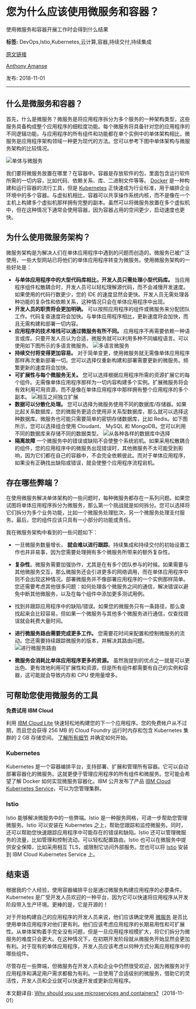 # 您为什么应该使用微服务和容器？
使用微服务和容器开展工作时会得到什么结果

**标签:** DevOps,Istio,Kubernetes,云计算,容器,持续交付,持续集成

[原文链接](https://developer.ibm.com/zh/articles/why-should-we-use-microservices-and-containers/)

[Anthony Amanse](https://developer.ibm.com/zh/profiles/anthony.amanse)

发布: 2018-11-01

* * *

## 什么是微服务和容器？

首先，什么是微服务？微服务是将应用程序拆分为多个服务的一种架构类型，这些服务具备构成整个应用程序的细粒度功能。每个微服务将具备针对您的应用程序的不同逻辑功能。与应用程序的所有组件和功能都在单个实例中的单体架构相比，微服务是应用程序架构领域一种更为现代的方法。您可以参考下图中单体架构与微服务架构的比较情况。

![单体与微服务](../ibm_articles_img/why-should-we-use-microservices-and-containers_images_monolith-vs-microservices.png)

我们要将微服务放置在哪里？在容器中。容器是存放软件的包，里面包含运行软件所需的一切内容，比如代码、依赖关系、库、二进制文件等等。 [Docker](https://www.docker.com/) 是一种构建和运行容器的流行工具，但是 [Kubernetes](kubernetes.io) 正快速成为行业标准，用于编排企业环境中的多个容器。与虚拟机相比，容器可以共享操作系统内核，而不是像在一个主机上构建多个虚拟机那样拥有完整的副本。虽然可以将微服务放置在多个虚拟机中，但在这种情况下通常会使用容器，因为容器占用的空间更少，启动速度也更快。

## 为什么使用微服务架构？

微服务架构是为解决人们在单体应用程序中遇到的问题而创造的。微服务已被广泛使用，一些大型网站已将他们的单体应用程序转变为微服务。使用微服务架构的一些好处是：

- **与单体应用程序中的大型代码库相比，开发人员只需处理小型代码库。**
    当应用程序组件松散耦合时，开发人员可以轻松理解源代码，而不会减慢开发速度。如果使用的代码行数更少，您的 IDE 的速度显然会更快。开发人员无需处理各种功能的复杂性和依赖关系，这种情况只会在单体应用程序中出现。
- **开发人员的职责将会更加明确。**
    可以按照应用程序的组件或微服务来分配团队工作。代码复查速度将会加快。与单体应用程序相比，更新速度将会加快，而且无需构建和部署一切内容。
- **应用程序的技术堆栈可以通过微服务有所不同。**
    应用程序不再需要依赖一种语言或库。只要开发人员认为合适，微服务就可以利用多种不同编程语言。可以使用如下图所示的多语言微服务。
    ![多语言微服务](../ibm_articles_img/why-should-we-use-microservices-and-containers_images_polyglot-microservices.png)
- **持续交付将变得更加容易。**
    对于简单变更，使用微服务就无需像单体应用程序那样再次重新部署一切。您可以选择仅重新构建和部署需要更新的微服务。频繁更新的速度将会加快。
- **可扩展性与每个微服务无关。**
    您可以选择根据应用程序所需的资源扩展它的每个组件。无需像单体应用程序那样为一切内容构建多个实例。扩展微服务将会有效利用可用资源，而不是像在单体应用程序中那样拥有整个应用程序的多个副本。
    ![相互之间独立扩展](../ibm_articles_img/why-should-we-use-microservices-and-containers_images_scaling-microservices.png)
- **数据可以分散化处理。**
    您可以选择为微服务使用不同的数据库/存储器。如果比起关系数据库，您的微服务更适合使用非关系型数据库，那么就可以选择这种数据库。微服务也可能只需要简单的密钥存储数据库，比如 Redis。如下图所示，您可以选择组合使用 Cloudant、 MySQL 和 MongoDB。您可以利用不同的数据库来存储不同的数据类型。
    ![从各种各样的数据库中选择](../ibm_articles_img/why-should-we-use-microservices-and-containers_images_choosing-various-dbs.png)
- **隔离故障**
    一个微服务中的错误或缺陷不会使整个系统宕机。如果采用松散耦合的组件，您的应用程序中的微服务出现错误时，其他微服务不太可能受到影响，因为它们都在自己的容器中，不会完全依赖彼此。而对于单体应用程序，如果没有正确找出缺陷或错误，就会使整个应用程序流程宕机。

## 存在哪些弊端？

在使用微服务解决单体架构的一些问题时，每种微服务都存在一系列问题。如果您试图将单体应用程序拆分为微服务，那么第一个挑战就是如何拆分。您可以选择将它们拆分为多个业务功能，比如一个微服务处理批次，另一个微服务处理支付服务。最后，您的组件应该只具有一小部分的功能或责任。

我在微服务架构中看到的一些问题如下：

- 一旦微服务数量增长， **就会难以进行跟踪**。持续集成和持续交付的初始设置工作也并非易事，因为您需要处理拥有多个微服务所带来的额外复杂性。
- **复杂性**。微服务需要加强协作，尤其是在有多个团队参与的时候。如果需要与其他微服务交互，那么微服务还会引进更多的网络调用，而在单体应用程序中则不会出现这种情况。部署微服务并不像部署应用程序的一个实例那样简单。您还需要考虑其他很多问题：如何处理各个微服务之间的通信，解决错误以避免中断其他微服务，以及在每个组件中添加更多测试用例。
- 找到并跟踪应用程序中的缺陷/错误。如果您的微服务只有一条路径，那么查找起来会比较容易，但如果一个微服务与其他多个微服务进行通信，仅查找错误就会耗费大量时间。

- **进行微服务路由需要完成更多工作。** 您需要花时间来配置和控制微服务的流动。您还需要持续跟踪微服务的版本，并解决其路由问题。
    ![进行微服务路由](../ibm_articles_img/why-should-we-use-microservices-and-containers_images_routing-microservices.png)
- **微服务会消耗比单体应用程序更多的资源。** 虽然我提到的优点之一就是可以更出色、更有效地利用可扩展性和资源，但是所有组件都需要有自己的实例和容器，这可能就会导致内存和 CPU 使用量增多。

## 可帮助您使用微服务的工具

**免费试用 IBM Cloud**

利用 [IBM Cloud Lite](https://cocl.us/IBM_CLOUD_GCG)
快速轻松地构建您的下一个应用程序。您的免费帐户从不过期，而且您会获得 256 MB 的 Cloud Foundry 运行时内存和包含
Kubernetes 集群的 2 GB 存储空间。 [了解所有细节](https://www.ibm.com/cloud/blog/announcements/introducing-ibm-cloud-lite-account-2) 并确定如何开始。

### Kubernetes

Kubernetes 是一个容器编排平台，支持部署、扩展和管理所有容器。它可以自动部署容器化的微服务。这就更便于管理应用程序的所有组件和微服务。您可能会希望了解 Docker 如何实现微服务容器化。IBM 公开发布了产品 [IBM Cloud Kubernetes Service](https://www.ibm.com/cloud/container-service)，可以为您管理集群。

### Istio

Istio 能够解决微服务中的一些弊端。Istio 是一种服务网格，可进一步帮助您管理微服务。Istio 可以安装在 Kubernetes 之上，帮助您跟踪和监控微服务。同时，还可以帮助您快速跟踪应用程序中可能存在的错误和缺陷。Istio 还可以管理微服务的流量，比如管理和控制流动。可以轻松配置路由。Istio 也可以在微服务中提供安全保障，比如采用相互 TLS，或限制它访问外部服务。您也可以将 [Istio](https://cloud.ibm.com/docs/containers?topic=containers-istio#istio_tutorial) 安装到 IBM Cloud Kubernetes Service 上。

## 结束语

根据我的个人经验，使用容器编排平台是通过微服务构建应用程序的必要条件。Kubernetes 是广受开发人员欢迎的一种平台，因为它可以快速将应用程序从开发阶段带入生产环境。更棒的是，它是开源的！

对于开始构建自己的应用程序的开发人员来说，他们应该确定使用 [微服务](https://www.ibm.com/cloud/garage/architectures/microservices) 是否比使用单体应用程序对他们更有利。他们应该考虑应用程序的长期易用性和可扩展性。从单体架构着手完全没有问题，但是一旦应用程序规模扩大，将它们拆分为微服务的难度只会更大。在这种情况下，在初期开发阶段就从微服务开始显然会更加有利。对于现有的单体应用程序，开发人员应该考虑以何种方式分离应用程序中的哪些组件。

尽管存在一些弊端，但微服务在开发人员和企业中仍然很受欢迎，因为微服务对于应用程序和满足用户需求都极为有利。一旦使用了合适级别的微服务，借助它的灵活性，开发人员和企业就可以快速开发或更新应用程序。

本文翻译自: [Why should you use microservices and containers?](https://developer.ibm.com/articles/why-should-we-use-microservices-and-containers/#kubernetes)（2018-11-01）